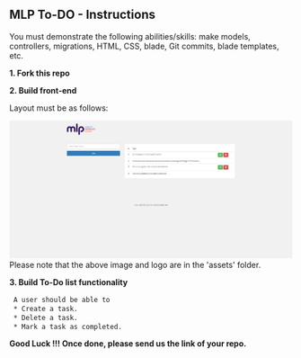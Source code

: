 ## MLP To-DO - Instructions

You must demonstrate the following abilities/skills: make models, controllers, migrations, HTML, CSS, blade, Git commits, blade templates, etc. 

**1. Fork this repo**

**2. Build front-end**

   Layout must be as follows:
   
   ![Alt text](public/images/site-layout.png?raw=true "Title")
   Please note that the above image and logo are in the 'assets' folder.

**3. Build To-Do list functionality** 

     A user should be able to
     * Create a task.
     * Delete a task.
     * Mark a task as completed.
     

**Good Luck !!! Once done, please send us the link of your repo.**
   
